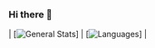 ### Hi there 👋

| [![General Stats](https://github-readme-stats.vercel.app/api?username=thewarmfuzzy&show_icons=true&hide_rank=false&count_private=true&hide_border=true)] | [![Languages](https://github-readme-stats.vercel.app/api/top-langs/?username=thewarmfuzzy)] |

<!--
**TheWarmFuzzy/TheWarmFuzzy** is a ✨ _special_ ✨ repository because its `README.md` (this file) appears on your GitHub profile.

Here are some ideas to get you started:

- 🔭 I’m currently working on ...
- 🌱 I’m currently learning ...
- 👯 I’m looking to collaborate on ...
- 🤔 I’m looking for help with ...
- 💬 Ask me about ...
- 📫 How to reach me: ...
- 😄 Pronouns: ...
- ⚡ Fun fact: ...
-->
